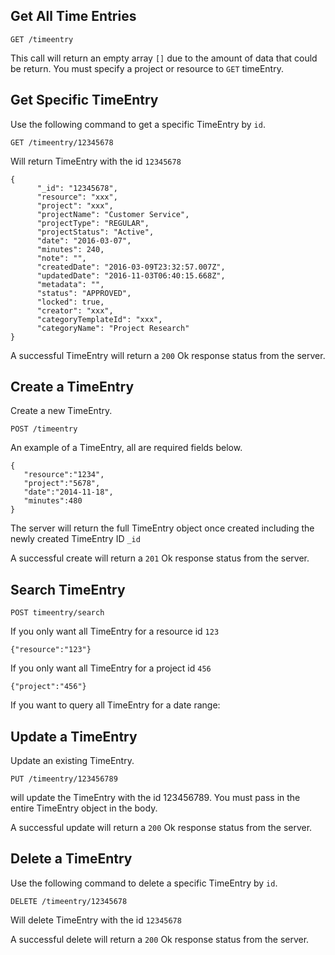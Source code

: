 ## Get All Time Entries

```
GET /timeentry
```

This call will return an empty array `[]` due to the amount of data that could be return. You must specify a project or resource to `GET` timeEntry.

## Get Specific TimeEntry
Use the following command to get a specific TimeEntry by `id`.
```
GET /timeentry/12345678
```
Will return TimeEntry with the id `12345678`

```
{
      "_id": "12345678",
      "resource": "xxx",
      "project": "xxx",
      "projectName": "Customer Service",
      "projectType": "REGULAR",
      "projectStatus": "Active",
      "date": "2016-03-07",
      "minutes": 240,
      "note": "",
      "createdDate": "2016-03-09T23:32:57.007Z",
      "updatedDate": "2016-11-03T06:40:15.668Z",
      "metadata": "",
      "status": "APPROVED",
      "locked": true,
      "creator": "xxx",
      "categoryTemplateId": "xxx",
      "categoryName": "Project Research"
}
```

A successful TimeEntry will return a `200` Ok response status from the server.

## Create a TimeEntry
Create a new TimeEntry.
```
POST /timeentry
```
An example of a TimeEntry, all are required fields below. 

```
{
   "resource":"1234",
   "project":"5678",
   "date":"2014-11-18",
   "minutes":480
}
```
The server will return the full TimeEntry object once created including the newly created TimeEntry ID `_id`

A successful create will return a `201` Ok response status from the server.

## Search TimeEntry
```
POST timeentry/search
```
If you only want all TimeEntry for a resource id `123`
```
{"resource":"123"}
```
If you only want all TimeEntry for a project id `456`
```
{"project":"456"}
```
If you want to query all TimeEntry for a date range:

## Update a TimeEntry
Update an existing TimeEntry.
```
PUT /timeentry/123456789
```
will update the TimeEntry with the id 123456789. You must pass in the entire TimeEntry object in the body. 

A successful update will return a `200` Ok response status from the server.

## Delete a TimeEntry
Use the following command to delete a specific TimeEntry by `id`.
```
DELETE /timeentry/12345678
```
Will delete TimeEntry with the id `12345678`

A successful delete will return a `200` Ok response status from the server.
